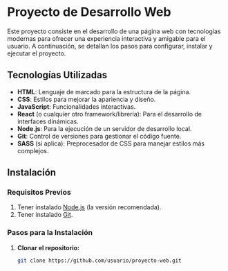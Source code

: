 # Proyecto de Desarrollo Web

Este proyecto consiste en el desarrollo de una página web con tecnologías modernas para ofrecer una experiencia interactiva y amigable para el usuario. A continuación, se detallan los pasos para configurar, instalar y ejecutar el proyecto.

## Tecnologías Utilizadas

- **HTML**: Lenguaje de marcado para la estructura de la página.
- **CSS**: Estilos para mejorar la apariencia y diseño.
- **JavaScript**: Funcionalidades interactivas.
- **React** (o cualquier otro framework/librería): Para el desarrollo de interfaces dinámicas.
- **Node.js**: Para la ejecución de un servidor de desarrollo local.
- **Git**: Control de versiones para gestionar el código fuente.
- **SASS** (si aplica): Preprocesador de CSS para manejar estilos más complejos.

## Instalación

### Requisitos Previos

1. Tener instalado [Node.js](https://nodejs.org) (la versión recomendada).
2. Tener instalado [Git](https://git-scm.com).

### Pasos para la Instalación

1. **Clonar el repositorio:**
   ```bash
   git clone https://github.com/usuario/proyecto-web.git
